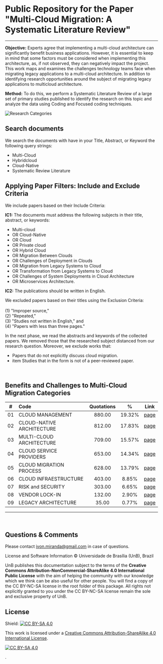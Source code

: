 


# Public Repository for the Paper  "Multi-Cloud Migration: A Systematic Literature Review"

<hr>

**Objective:** Experts agree that implementing a multi-cloud architecture can significantly benefit business applications. However, it is essential to keep in mind that some factors must be considered when implementing this architecture, as, if not observed, they can negatively impact the project. This work maps and examines the challenges technology teams face when migrating legacy applications to a multi-cloud architecture. In addition to identifying research opportunities around the subject of migrating legacy applications to multicloud architecture.

**Method:** To do this, we perform a Systematic Literature Review of a large set of primary studies published to identify the research on this topic and analyze the data using Coding and Focused coding techniques. 



![Research Categories](files/img/fig_28-conducting_review.png)



## Search documents

We search the documents with have in your Title, Abstract, or Keyword the following query strings:
<br>
- Multi-Cloud 
- Hybridcloud
- Cloud-Native
- Systematic Review Literature
  

## Applying Paper Filters: Include and Exclude Criteria

We include papers based on their Include Criteria:
<br> 

**IC1:** The documents must address the following subjects in their title, abstract, or keywords:  
- Multi-cloud   
- OR Cloud-Native  
- OR Cloud  
- OR Private cloud  
- OR Hybrid Cloud  
- OR Migration Between Clouds  
- OR Challenges of Deployment in Clouds  
- OR Migration from Legacy Systems to Cloud  
- OR Transformation from Legacy Systems to Cloud  
- OR Challenges of System Deployments in Cloud Architecture  
- OR Microservices Architecture.  


**IC2:** The publications should be written in English. <br>

We excluded papers based on their titles using the Exclusion Criteria: 
<br><br>
(1) "Improper source," <br>
(2) "Repeated," <br>
(3) "Studies not written in English," and  <br>
(4) "Papers with less than three pages." <br>

In the next phase, we read the abstracts and keywords of the collected papers. We removed those that the researched subject distanced from our research question. Moreover, we exclude works that:
<br>
  
- Papers that do not explicitly discuss cloud migration. <br>
- item Studies that in the form is not of a peer-reviewed paper.
  
<br>

<!-- ## Focus Coding

comming soon... -->

## Benefits and Challenges to Multi-Cloud Migration Categories

   
|  #  | Code                           | Quotations |     %     | Link  | 
|:---:|:-------------------------------|:----------:|:---------:|:-----:|
| 01  |CLOUD MANAGEMENT                |  880.00    |  19.32%   |   [page](files/01-CLOUD_MANAGEMENT.md)    |
| 02  |CLOUD-NATIVE ARCHITECTURE       |  812.00    |  17.83%   |   [page](files/02-CLOUD-NATIVE_ARCHITECTURE.md)    |
| 03  |MULTI-CLOUD ARCHITECTURE        |  709.00    |  15.57%   |   [page](files/03-MULTI-CLOUD_ARCHITECTURE.md)    |
| 04  |CLOUD SERVICE PROVIDERS         |  653.00    |  14.34%   |   [page](files/04-CLOUD_SERVICE_PROVIDERS.md)    |
| 05  |CLOUD MIGRATION PROCESS         |  628.00    |  13.79%   |   [page](files/05-CLOUD_MIGRATION_PROCESS.md)    |
| 06  |CLOUD INFRAESTRUCTURE           |  403.00    |   8.85%   |   [page](files/06-CLOUD_INFRASTRUCTURE.md)    |
| 07  |RISK and SECURITY               |  303.00    |   6.65%   |   [page](files/07-RISK_and_SECURITY.md)    |
| 08  |VENDOR LOCK-IN                  |  132.00    |   2.90%   |   [page](files/08-VENDOR_LOCK-IN.md)    |
| 09  |LEGACY ARCHITECTURE             |  35.00     |   0.77%   |   [page](files/09-LEGACY_ARCHITECTURE.md)    |

<hr>

<br>


## Questions & Comments

Please contact ivon.miranda@gmail.com in case of questions.

License and Software Information
© Universidade de Brasília (UnB), Brazil

UnB publishes this documentation subject to the terms of the **Creative Commons Attribution-NonCommercial-ShareAlike 4.0 International Public License** with the aim of helping the community with our knowledge which we think can be also useful for other people. You will find a copy of the CC BY-NC-SA license in the root folder of this package. All rights not explicitly granted to you under the CC BY-NC-SA license remain the sole and exclusive property of UnB.

## License

Shield: [![CC BY-SA 4.0][cc-by-sa-shield]][cc-by-sa]

This work is licensed under a [Creative Commons Attribution-ShareAlike 4.0
International License][cc-by-sa].

[![CC BY-SA 4.0][cc-by-sa-image]][cc-by-sa]

[cc-by-sa]: http://creativecommons.org/licenses/by-sa/4.0/
[cc-by-sa-image]: https://licensebuttons.net/l/by-sa/4.0/88x31.png
[cc-by-sa-shield]: https://img.shields.io/badge/License-CC%20BY--SA%204.0-lightgrey.svg



.
